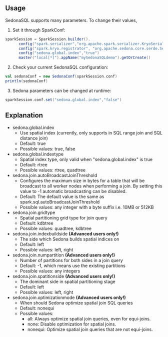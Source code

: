 ## Usage

SedonaSQL supports many parameters. To change their values,

1. Set it through SparkConf:

```scala
sparkSession = SparkSession.builder().
      config("spark.serializer","org.apache.spark.serializer.KryoSerializer").
      config("spark.kryo.registrator", "org.apache.sedona.core.serde.SedonaKryoRegistrator").
      config("sedona.global.index","true")
      master("local[*]").appName("mySedonaSQLdemo").getOrCreate()
```

2. Check your current SedonaSQL configuration:

```scala
val sedonaConf = new SedonaConf(sparkSession.conf)
println(sedonaConf)
```

3. Sedona parameters can be changed at runtime:

```scala
sparkSession.conf.set("sedona.global.index","false")
```

## Explanation

* sedona.global.index
	* Use spatial index (currently, only supports in SQL range join and SQL distance join)
	* Default: true
	* Possible values: true, false
* sedona.global.indextype
	* Spatial index type, only valid when "sedona.global.index" is true
	* Default: rtree
	* Possible values: rtree, quadtree
* sedona.join.autoBroadcastJoinThreshold
	* Configures the maximum size in bytes for a table that will be broadcast to all worker nodes when performing a join.
      By setting this value to -1 automatic broadcasting can be disabled.
	* Default: The default value is the same as spark.sql.autoBroadcastJoinThreshold
	* Possible values: any integer with a byte suffix i.e. 10MB or 512KB
* sedona.join.gridtype
	* Spatial partitioning grid type for join query
	* Default: kdbtree
	* Possible values: quadtree, kdbtree
* sedona.join.indexbuildside **(Advanced users only!)**
	* The side which Sedona builds spatial indices on
	* Default: left
	* Possible values: left, right
* sedona.join.numpartition **(Advanced users only!)**
	* Number of partitions for both sides in a join query
	* Default: -1, which means use the existing partitions
	* Possible values: any integers
* sedona.join.spatitionside **(Advanced users only!)**
	* The dominant side in spatial partitioning stage
	* Default: left
	* Possible values: left, right
* sedona.join.optimizationmode **(Advanced users only!)**
	* When should Sedona optimize spatial join SQL queries
	* Default: nonequi
	* Possible values:
		* all: Always optimize spatial join queries, even for equi-joins.
		* none: Disable optimization for spatial joins.
		* nonequi: Optimize spatial join queries that are not equi-joins.
